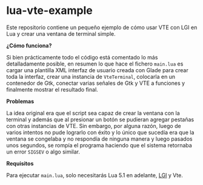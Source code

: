 # lua-vte-example

Este repositorio contiene un pequeño ejemplo de cómo usar VTE con LGI en Lua y crear una ventana de terminal simple.

__¿Cómo funciona?__

Si bien prácticamente todo el código está comentado lo más detalladamente posible, en resumen lo que hace el fichero `main.lua` es cargar una plantilla XML interfaz de usuario creada con Glade para crear toda la interfaz, crear una instancia de `VteTerminal`, colocarla en un contenedor de Gtk, conectar varias señales de Gtk y VTE a funciones y finalmente mostrar el resultado final.

__Problemas__

La idea original era que el script sea capaz de crear la ventana con la terminal y además que al presionar un botón se pudieran agregar pestañas con otras instancias de VTE. Sin embargo, por alguna razón, luego de varios intentos no pude lograrlo con éxito y lo único que sucedía era que la ventana se congelaba y no respondía de ninguna manera y luego pasados unos segundos, se rompía el programa haciendo que el sistema retornaba un error `SIGSEV` o algo similar.

__Requisitos__

Para ejecutar `main.lua`, solo necesitarás Lua 5.1 en adelante, [LGI](https://github.com/pavouk/lgi) y Vte.
